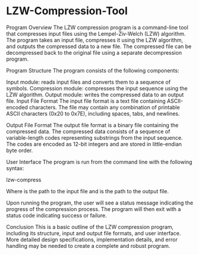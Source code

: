 # LZW-Compression-Tool
Program Overview
The LZW compression program is a command-line tool that compresses input files using the Lempel-Ziv-Welch (LZW) algorithm. The program takes an input file, compresses it using the LZW algorithm, and outputs the compressed data to a new file. The compressed file can be decompressed back to the original file using a separate decompression program.

Program Structure
The program consists of the following components:

Input module: reads input files and converts them to a sequence of symbols.
Compression module: compresses the input sequence using the LZW algorithm.
Output module: writes the compressed data to an output file.
Input File Format
The input file format is a text file containing ASCII-encoded characters. The file may contain any combination of printable ASCII characters (0x20 to 0x7E), including spaces, tabs, and newlines.

Output File Format
The output file format is a binary file containing the compressed data. The compressed data consists of a sequence of variable-length codes representing substrings from the input sequence. The codes are encoded as 12-bit integers and are stored in little-endian byte order.

User Interface
The program is run from the command line with the following syntax:


lzw-compress <input-file> <output-file>

Where <input-file> is the path to the input file and <output-file> is the path to the output file.

Upon running the program, the user will see a status message indicating the progress of the compression process. The program will then exit with a status code indicating success or failure.

Conclusion
This is a basic outline of the LZW compression program, including its structure, input and output file formats, and user interface. More detailed design specifications, implementation details, and error handling may be needed to create a complete and robust program.
